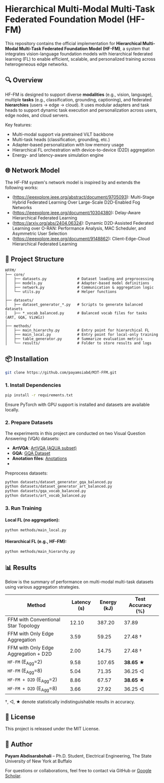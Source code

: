 # Hierarchical Multi-Modal Multi-Task Federated Foundation Model (HF-FM)

This repository contains the official implementation for **Hierarchical Multi-Modal Multi-Task Federated Foundation Model (HF-FM)**, a system that integrates vision-language foundation models with hierarchical federated learning (FL) to enable efficient, scalable, and personalized training across heterogeneous edge networks.

## 🔍 Overview

HF-FM is designed to support diverse **modalities** (e.g., vision, language), multiple **tasks** (e.g., classification, grounding, captioning), and federated **hierarchies** (users → edge → cloud). It uses modular adapters and task heads to support dynamic task execution and personalization across users, edge nodes, and cloud servers.

Key features:

- Multi-modal support via pretrained ViLT backbone
- Multi-task heads (classification, grounding, etc.)
- Adapter-based personalization with low memory usage
- Hierarchical FL orchestration with device-to-device (D2D) aggregation
- Energy- and latency-aware simulation engine

## 🌐 Network Model

The HF-FM system's network model is inspired by and extends the following works:

- (https://ieeexplore.ieee.org/abstract/document/9705093): Multi-Stage Hybrid Federated Learning Over Large-Scale D2D-Enabled Fog Networks
- (https://ieeexplore.ieee.org/document/10304380): Delay-Aware Hierarchical Federated Learning
- (https://arxiv.org/abs/2404.06324): Dynamic D2D-Assisted Federated Learning over O-RAN: Performance Analysis, MAC Scheduler, and Asymmetric User Selection
- (https://ieeexplore.ieee.org/document/9148862): Client-Edge-Cloud Hierarchical Federated Learning

## 📁 Project Structure

```
HFFM/
├── core/
│   ├── datasets.py              # Dataset loading and preprocessing
│   ├── models.py                # Adapter-based model definitions
│   ├── network.py               # Communication & aggregation logic
│   └── utils.py                 # Helper functions
│
├── datasets/
│   ├── dataset_generator_*.py   # Scripts to generate balanced datasets
│   ├── *_vocab_balanced.py      # Balanced vocab files for tasks (ART, GQA, VizWiz)
│
├── methods/
│   ├── main_hierarchy.py        # Entry point for hierarchical FL
│   ├── main_local.py            # Entry point for local-only training
│   ├── table_generator.py       # Summarize evaluation metrics
│   └── results/                 # Folder to store results and logs
```

## 📦 Installation

```bash
git clone https://github.com/payamsiabd/M3T-FFM.git
```

### 1. Install Dependencies

```bash
pip install -r requirements.txt
```

Ensure PyTorch with GPU support is installed and datasets are available locally.

### 2. Prepare Datasets
The experiments in this project are conducted on two Visual Question Answering (VQA) datasets:

- **ArtVQA**: [ArtVQA (AQUA subset)](https://github.com/noagarcia/ArtVQA/tree/master/AQUA)
- **GQA**: [GQA Dataset](https://cs.stanford.edu/people/dorarad/gqa/download.html)
- **Anotation files**: [Anotations](https://drive.google.com/drive/folders/1wlx22Y8KGPmrRFELj2su8CSU5dM0Iu_1?usp=drive_link)
- 
Preprocess datasets:

```bash
python datasets/dataset_generator_gqa_balanced.py
python datasets/dataset_generator_art_balanced.py
python datasets/gqa_vocab_balanced.py
python datasets/art_vocab_balanced.py
```

### 3. Run Training

#### Local FL (no aggregation):
```bash
python methods/main_local.py
```

#### Hierarchical FL (e.g., HF-FM):
```bash
python methods/main_hierarchy.py
```

## 📊 Results

Below is the summary of performance on multi-modal multi-task datasets using various aggregation strategies.

| **Method**                              | **Latency (s)** | **Energy (kJ)** | **Test Accuracy (%)** |
|----------------------------------------|-----------------|-----------------|------------------------|
| FFM with Conventional Star Topology    | 12.10           | 387.20          | 37.89                  |
| FFM with Only Edge Aggregation         | 3.59            | 59.25           | 27.48 †                |
| FFM with Only Edge Aggregation + D2D   | 2.00            | 14.75           | 27.48 †                |
| `HF-FM` (E<sub>Agg</sub>=2)            | 9.58            | 107.65          | **38.65** ★            |
| `HF-FM` (E<sub>Agg</sub>=8)            | 5.04            | 71.35           | 36.25 ◁                |
| `HF-FM + D2D` (E<sub>Agg</sub>=2)      | 8.86            | 67.57           | **38.65** ★            |
| `HF-FM + D2D` (E<sub>Agg</sub>=8)      | 3.66            | 27.92           | 36.25 ◁                |

†, ◁, ★ denote statistically indistinguishable results in accuracy.

## 📄 License

This project is released under the MIT License.

## 👤 Author

**Payam Abdisarabshali** – Ph.D. Student, Electrical Engineering, The State University of New York at Buffalo

For questions or collaborations, feel free to contact via GitHub or [Google Scholar](https://scholar.google.com/citations?user=ksQpR00AAAAJ&hl=en).

